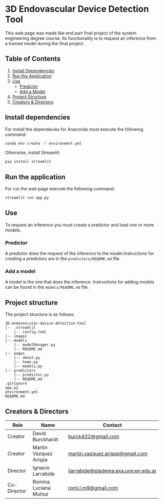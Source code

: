 # 3D Endovascular Device Detection Tool

This web page was made like end part final project of the system engineering degree course. Its functionality is to request an inference from a trained model during the final project.

## Table of Contents

1. [Install Dependencies](#install-dependencies)
2. [Run the Application](#run-the-application)
3. [Use](#use)
    - [Predictor](#predictor)
    - [Add a Model](#add-a-model)
4. [Project Structure](#project-structure)
5. [Creators & Directors](#creators--directors)

## Install dependencies

For install the dependecies for Anaconda must execute the following command:

```bash
conda env create -f environment.yml
```

Otherwise, install Streamlit:

```bash
pip install streamlit
```

## Run the application

For run the web page execute the following command:

```bash
streamlit run app.py
```

## Use

To request an inference you must create a predictor and load one or more models.

### Predictor

A predictor does the request of the inference to the model.Instructions for creating a predictors are in the `predictors/README.md` file.

### Add a model

A model is the one that does the inference. Instructions for adding  models can be found in the `models/README.md` file.

## Project structure

The project structure is as follows:

```
3D-endovascular-device-detection-tool
|-- .streamlit
    |-- config.toml
|-- images
|-- models
    |-- modelManager.py
    |-- README.md
|-- pages
    |-- about.py
    |-- home.py
    |-- models.py
|-- predictors
    |-- predictor.py
    |-- README.md
.gitignore
app.py
environment.yml
README.md
```

## Creators & Directors

| Role        | Name           | Contact                     |
|-------------|----------------|-----------------------------|
| Creator     | David Burckhardt   | [burck432@gmail.com](mailto:burck432@gmail.com)   |
| Creator     | Martin Vazquez Arispe    | [martin.vazquez.arispe@gmail.com](mailto:martin.vazquez.arispe@gmail.com)     |
| Director    | Ignacio Larrabide  | [ilarrabide@pladema.exa.unicen.edu.ar](mailto:ilarrabide@pladema.exa.unicen.edu.ar)    |
| Co-Director    | Romina Luciana Muñoz   | [romi.l.m9@gmail.com](mailto:romi.l.m9@gmail.com)     |